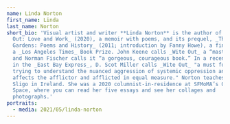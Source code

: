 ```yaml
---
name: Linda Norton
first_name: Linda
last_name: Norton
short_bio: 'Visual artist and writer **Linda Norton** is the author of _Wite
  Out: Love and Work_ (2020), a memoir with poems, and its prequel, _The Public
  Gardens: Poems and History_ (2011; introduction by Fanny Howe), a finalist for
  a _Los Angeles Times_ Book Prize. John Keene calls _Wite Out_ a “masterpiece”
  and Norman Fischer calls it “a gorgeous, courageous book.” In a recent review
  in the _East Bay Express_, D. Scot Miller calls _Wite Out_ "a must for anyone
  trying to understand the nuanced aggression of systemic oppression and how it
  affects the afflictor and afflicted in equal measure." Norton teaches at IT
  Sligo in Ireland. She was a 2020 columnist-in-residence at SFMoMA’s Open
  Space, where you can read her five essays and see her collages and
  photographs.'
portraits:
  - media: 2021/05/linda-norton
---
```

